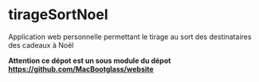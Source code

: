 # tirageSortNoel
Application web personnelle permettant le tirage au sort des destinataires des cadeaux à Noël

**Attention ce dépot est un sous module du dépot https://github.com/MacBootglass/website**
